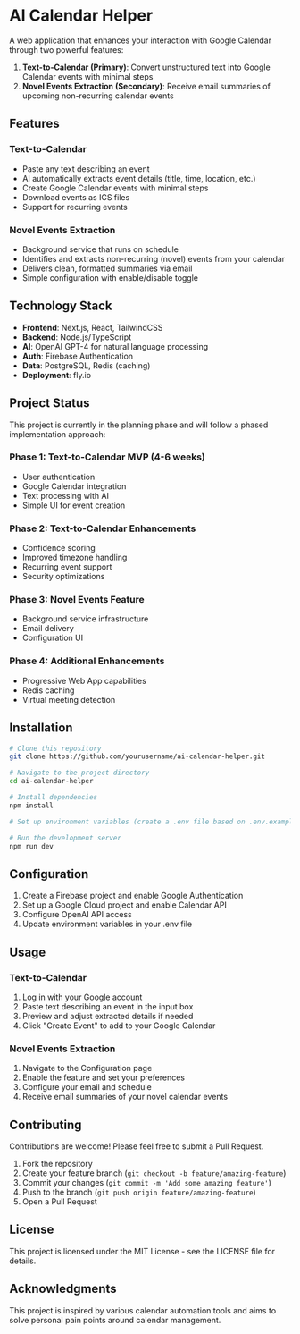 # AI Calendar Helper

A web application that enhances your interaction with Google Calendar through two powerful features:

1. **Text-to-Calendar (Primary)**: Convert unstructured text into Google Calendar events with minimal steps
2. **Novel Events Extraction (Secondary)**: Receive email summaries of upcoming non-recurring calendar events

## Features

### Text-to-Calendar
- Paste any text describing an event
- AI automatically extracts event details (title, time, location, etc.)
- Create Google Calendar events with minimal steps
- Download events as ICS files
- Support for recurring events

### Novel Events Extraction
- Background service that runs on schedule
- Identifies and extracts non-recurring (novel) events from your calendar
- Delivers clean, formatted summaries via email
- Simple configuration with enable/disable toggle

## Technology Stack

- **Frontend**: Next.js, React, TailwindCSS
- **Backend**: Node.js/TypeScript
- **AI**: OpenAI GPT-4 for natural language processing
- **Auth**: Firebase Authentication
- **Data**: PostgreSQL, Redis (caching)
- **Deployment**: fly.io

## Project Status

This project is currently in the planning phase and will follow a phased implementation approach:

### Phase 1: Text-to-Calendar MVP (4-6 weeks)
- User authentication
- Google Calendar integration
- Text processing with AI
- Simple UI for event creation

### Phase 2: Text-to-Calendar Enhancements
- Confidence scoring
- Improved timezone handling
- Recurring event support
- Security optimizations

### Phase 3: Novel Events Feature
- Background service infrastructure
- Email delivery
- Configuration UI

### Phase 4: Additional Enhancements
- Progressive Web App capabilities
- Redis caching
- Virtual meeting detection

## Installation

```bash
# Clone this repository
git clone https://github.com/yourusername/ai-calendar-helper.git

# Navigate to the project directory
cd ai-calendar-helper

# Install dependencies
npm install

# Set up environment variables (create a .env file based on .env.example)

# Run the development server
npm run dev
```

## Configuration

1. Create a Firebase project and enable Google Authentication
2. Set up a Google Cloud project and enable Calendar API
3. Configure OpenAI API access
4. Update environment variables in your .env file

## Usage

### Text-to-Calendar
1. Log in with your Google account
2. Paste text describing an event in the input box
3. Preview and adjust extracted details if needed
4. Click "Create Event" to add to your Google Calendar

### Novel Events Extraction
1. Navigate to the Configuration page
2. Enable the feature and set your preferences
3. Configure your email and schedule
4. Receive email summaries of your novel calendar events

## Contributing

Contributions are welcome! Please feel free to submit a Pull Request.

1. Fork the repository
2. Create your feature branch (`git checkout -b feature/amazing-feature`)
3. Commit your changes (`git commit -m 'Add some amazing feature'`)
4. Push to the branch (`git push origin feature/amazing-feature`)
5. Open a Pull Request

## License

This project is licensed under the MIT License - see the LICENSE file for details.

## Acknowledgments

This project is inspired by various calendar automation tools and aims to solve personal pain points around calendar management.